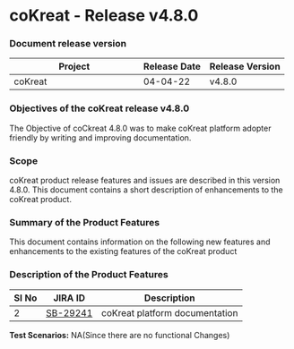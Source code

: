 # coKreat - Release v4.8.0

### Document release version <a href="#document-release-version" id="document-release-version"></a>

<table><thead><tr><th width="215.33333333333334">Project</th><th>Release Date</th><th>Release Version</th></tr></thead><tbody><tr><td>coKreat</td><td>04-04-22 </td><td>v4.8.0</td></tr></tbody></table>

### **Objectives of the coKreat release v4.8.0**

The Objective of coCkreat 4.8.0 was to make coKreat platform adopter friendly by writing and improving documentation.

### Scope

coKreat product release features and issues are described in this version 4.8.0. This document contains a short description of enhancements to the coKreat product.

### **Summary of the Product Features**&#x20;

This document contains information on the following new features and enhancements to the existing features of the coKreat product

### **Description of the Product Features**

| SI No | JIRA ID                                                           | Description                    |
| ----- | ----------------------------------------------------------------- | ------------------------------ |
| 2     | [SB-29241](https://project-sunbird.atlassian.net/browse/SB-29241) | coKreat platform documentation |

**Test Scenarios:** NA(Since there are no functional Changes)
